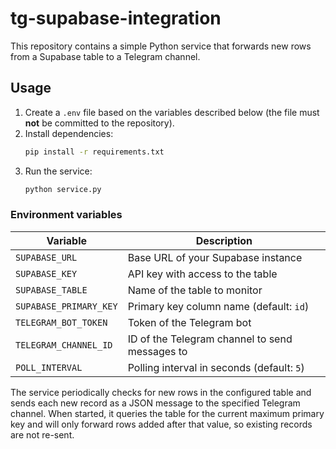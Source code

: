 # tg-supabase-integration

This repository contains a simple Python service that forwards new rows from a Supabase table to a Telegram channel.

## Usage

1. Create a `.env` file based on the variables described below (the file must **not** be committed to the repository).
2. Install dependencies:
   ```bash
   pip install -r requirements.txt
   ```
3. Run the service:
   ```bash
   python service.py
   ```

### Environment variables

| Variable | Description |
| -------- | ----------- |
| `SUPABASE_URL` | Base URL of your Supabase instance |
| `SUPABASE_KEY` | API key with access to the table |
| `SUPABASE_TABLE` | Name of the table to monitor |
| `SUPABASE_PRIMARY_KEY` | Primary key column name (default: `id`) |
| `TELEGRAM_BOT_TOKEN` | Token of the Telegram bot |
| `TELEGRAM_CHANNEL_ID` | ID of the Telegram channel to send messages to |
| `POLL_INTERVAL` | Polling interval in seconds (default: `5`) |

The service periodically checks for new rows in the configured table and sends each new record as a JSON message to the specified Telegram channel. When started, it queries the table for the current maximum primary key and will only forward rows added after that value, so existing records are not re-sent.
